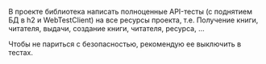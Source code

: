 В проекте библиотека написать полноценные API-тесты (с поднятием БД в h2 и WebTestClient) на все ресурсы проекта, т.е.
Получение книги, читателя, выдачи, создание книги, читателя, ресурса, ...

Чтобы не париться с безопасностью, рекомендую ее выключить в тестах.